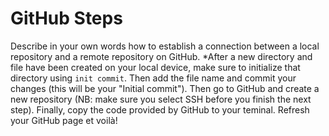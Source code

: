 # GitHub Steps

Describe in your own words how to establish a connection between a local repository and a remote repository on GitHub.
*After a  new directory and file have been created on your local device, make sure to initialize that directory using `init commit`. Then add the file name and commit your changes (this will be your "Initial commit"). Then go to GitHub and create a new repository (NB: make sure you select SSH before you finish the next step). Finally, copy the code provided by GitHub to your teminal. Refresh your GitHub page et voilà!
